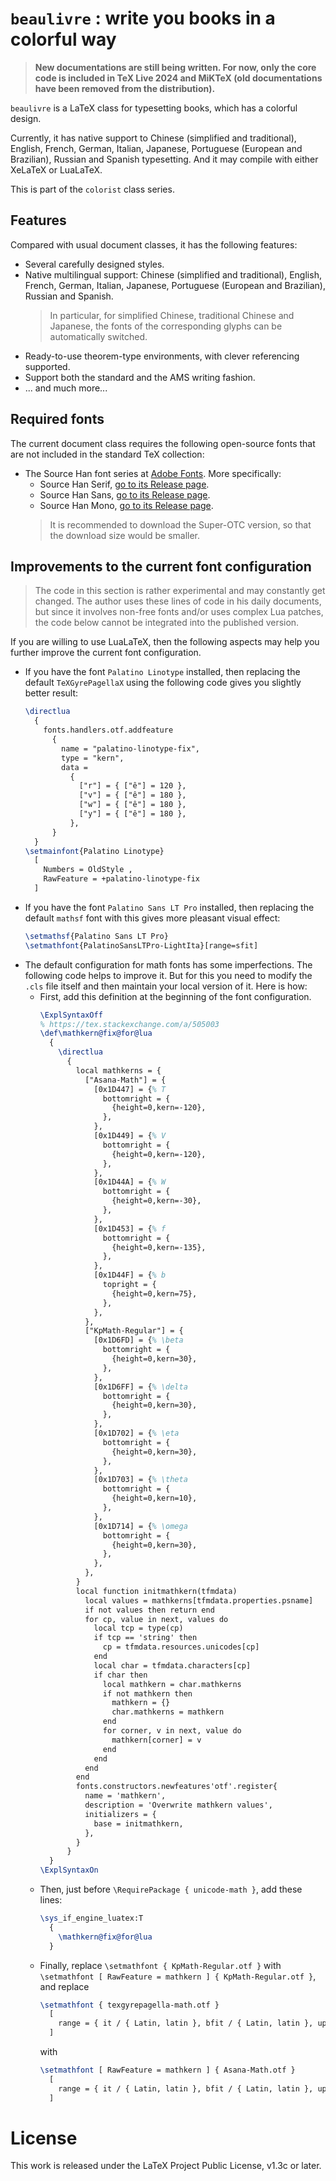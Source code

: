 <!-- Copyright (C) 2021-2024 by Jinwen XU -->

# `beaulivre` : write you books in a colorful way

> **New documentations are still being written. For now, only the core code is included in TeX Live 2024 and MiKTeX (old documentations have been removed from the distribution).**

`beaulivre` is a LaTeX class for typesetting books, which has a colorful design.

Currently, it has native support to Chinese (simplified and traditional), English, French, German, Italian, Japanese, Portuguese (European and Brazilian), Russian and Spanish typesetting. And it may compile with either XeLaTeX or LuaLaTeX.

This is part of the `colorist` class series.

## Features

Compared with usual document classes, it has the following features:

- Several carefully designed styles.
- Native multilingual support: Chinese (simplified and traditional), English, French, German, Italian, Japanese, Portuguese (European and Brazilian), Russian and Spanish.
    > In particular, for simplified Chinese, traditional Chinese and Japanese, the fonts of the corresponding glyphs can be automatically switched.
- Ready-to-use theorem-type environments, with clever referencing supported.
- Support both the standard and the AMS writing fashion.
- ... and much more...

## Required fonts

The current document class requires the following open-source fonts that are not included in the standard TeX collection:

- The Source Han font series at [Adobe Fonts](https://github.com/adobe-fonts). More specifically:
  - Source Han Serif, [go to its Release page](https://github.com/adobe-fonts/source-han-serif/releases).
  - Source Han Sans, [go to its Release page](https://github.com/adobe-fonts/source-han-sans/releases).
  - Source Han Mono, [go to its Release page](https://github.com/adobe-fonts/source-han-mono/releases).
  > It is recommended to download the Super-OTC version, so that the download size would be smaller.

## Improvements to the current font configuration

> The code in this section is rather experimental and may constantly get changed. The author uses these lines of code in his daily documents, but since it involves non-free fonts and/or uses complex Lua patches, the code below cannot be integrated into the published version.

If you are willing to use LuaLaTeX, then the following aspects may help you further improve the current font configuration.

- If you have the font `Palatino Linotype` installed, then replacing the default `TeXGyrePagellaX` using the following code gives you slightly better result:
    ```latex
    \directlua
      {
        fonts.handlers.otf.addfeature
          {
            name = "palatino-linotype-fix",
            type = "kern",
            data =
              {
                ["r"] = { ["ê"] = 120 },
                ["v"] = { ["ê"] = 180 },
                ["w"] = { ["ê"] = 180 },
                ["y"] = { ["ê"] = 180 },
              },
          }
      }
    \setmainfont{Palatino Linotype}
      [
        Numbers = OldStyle ,
        RawFeature = +palatino-linotype-fix
      ]
    ```
- If you have the font `Palatino Sans LT Pro` installed, then replacing the default `mathsf` font with this gives more pleasant visual effect:
  ```latex
  \setmathsf{Palatino Sans LT Pro}
  \setmathfont{PalatinoSansLTPro-LightIta}[range=sfit]
  ```
- The default configuration for math fonts has some imperfections. The following code helps to improve it. But for this you need to modify the `.cls` file itself and then maintain your local version of it. Here is how:
  - First, add this definition at the beginning of the font configuration.
    ```latex
    \ExplSyntaxOff
    % https://tex.stackexchange.com/a/505003
    \def\mathkern@fix@for@lua
      {
        \directlua
          {
            local mathkerns = {
              ["Asana-Math"] = {
                [0x1D447] = {% T
                  bottomright = {
                    {height=0,kern=-120},
                  },
                },
                [0x1D449] = {% V
                  bottomright = {
                    {height=0,kern=-120},
                  },
                },
                [0x1D44A] = {% W
                  bottomright = {
                    {height=0,kern=-30},
                  },
                },
                [0x1D453] = {% f
                  bottomright = {
                    {height=0,kern=-135},
                  },
                },
                [0x1D44F] = {% b
                  topright = {
                    {height=0,kern=75},
                  },
                },
              },
              ["KpMath-Regular"] = {
                [0x1D6FD] = {% \beta
                  bottomright = {
                    {height=0,kern=30},
                  },
                },
                [0x1D6FF] = {% \delta
                  bottomright = {
                    {height=0,kern=30},
                  },
                },
                [0x1D702] = {% \eta
                  bottomright = {
                    {height=0,kern=30},
                  },
                },
                [0x1D703] = {% \theta
                  bottomright = {
                    {height=0,kern=10},
                  },
                },
                [0x1D714] = {% \omega
                  bottomright = {
                    {height=0,kern=30},
                  },
                },
              },
            }
            local function initmathkern(tfmdata)
              local values = mathkerns[tfmdata.properties.psname]
              if not values then return end
              for cp, value in next, values do
                local tcp = type(cp)
                if tcp == 'string' then
                  cp = tfmdata.resources.unicodes[cp]
                end
                local char = tfmdata.characters[cp]
                if char then
                  local mathkern = char.mathkerns
                  if not mathkern then
                    mathkern = {}
                    char.mathkerns = mathkern
                  end
                  for corner, v in next, value do
                    mathkern[corner] = v
                  end
                end
              end
            end
            fonts.constructors.newfeatures'otf'.register{
              name = 'mathkern',
              description = 'Overwrite mathkern values',
              initializers = {
                base = initmathkern,
              },
            }
          }
      }
    \ExplSyntaxOn
    ```
  - Then, just before `\RequirePackage { unicode-math }`, add these lines:
    ```latex
    \sys_if_engine_luatex:T
      {
        \mathkern@fix@for@lua
      }
    ```
  - Finally, replace `\setmathfont { KpMath-Regular.otf }` with `\setmathfont [ RawFeature = mathkern ] { KpMath-Regular.otf }`, and replace
    ```latex
    \setmathfont { texgyrepagella-math.otf }
      [
        range = { it / { Latin, latin }, bfit / { Latin, latin }, up / num, bfup / num }
      ]
    ```
    with
    ```latex
    \setmathfont [ RawFeature = mathkern ] { Asana-Math.otf }
      [
        range = { it / { Latin, latin }, bfit / { Latin, latin }, up / num, bfup / num }
      ]
    ```

# License

This work is released under the LaTeX Project Public License, v1.3c or later.

